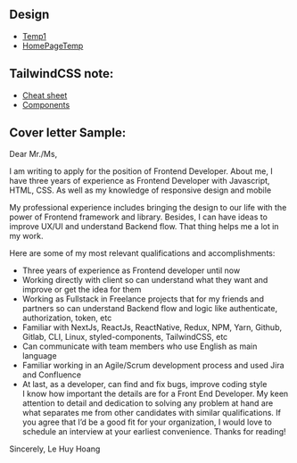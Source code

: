 ## Design
 - [Temp1](https://dribbble.com/shots/15111239-Landing-page-WIP)
 - [HomePageTemp](https://twitter.com/farhadalsami/status/1437105074736545795/photo/1)

## TailwindCSS note:
 - [Cheat sheet](https://nerdcave.com/tailwind-cheat-sheet)
 - [Components](https://tailwindui.com/components/preview)

## Cover letter Sample:
Dear Mr./Ms,

I am writing to apply for the position of Frontend Developer. About me, I have three years of experience as Frontend Developer with Javascript, HTML, CSS. As well as my knowledge of responsive design and mobile

My professional experience includes bringing the design to our life with the power of Frontend framework and library. Besides, I can have ideas to improve UX/UI and understand Backend flow. That thing helps me a lot in my work.

Here are some of my most relevant qualifications and accomplishments:

- Three years of experience as Frontend developer until now
- Working directly with client so can understand what they want and improve or get the idea for them
- Working as Fullstack in Freelance projects that for my friends and partners so can understand Backend flow and logic like authenticate, authorization, token, etc
- Familiar with NextJs, ReactJs, ReactNative, Redux, NPM, Yarn, Github, Gitlab, CLI, Linux, styled-components, TailwindCSS, etc
- Can communicate with team members who use English as main language
- Familiar working in an Agile/Scrum development process and used Jira and Confluence
- At last, as a developer, can find and fix bugs, improve coding style  
I know how important the details are for a Front End Developer. My keen attention to detail and dedication to solving any problem at hand are what separates me from other candidates with similar qualifications. If you agree that I’d be a good fit for your organization, I would love to schedule an interview at your earliest convenience. Thanks for reading!

Sincerely, 
Le Huy Hoang

